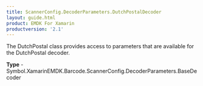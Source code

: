 ```yaml
---
title: ScannerConfig.DecoderParameters.DutchPostalDecoder
layout: guide.html
product: EMDK For Xamarin
productversion: '2.1'
---
```

The DutchPostal class provides access to parameters that are available for the DutchPostal decoder.

**Type** - Symbol.XamarinEMDK.Barcode.ScannerConfig.DecoderParameters.BaseDecoder

















